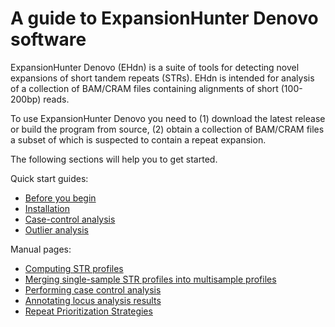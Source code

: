 # A guide to ExpansionHunter Denovo software

ExpansionHunter Denovo (EHdn) is a suite of tools for detecting novel expansions
of short tandem repeats (STRs). EHdn is intended for analysis of a collection of
BAM/CRAM files containing alignments of short (100-200bp) reads.

To use ExpansionHunter Denovo you need to (1) download the latest release or build
the program from source, (2) obtain a collection of BAM/CRAM files a subset of which
is suspected to contain a repeat expansion.

The following sections will help you to get started.

Quick start guides:

- [Before you begin](01_Before_you_begin.md)
- [Installation](02_Installation.md)
- [Case-control analysis](03_Case_control_quickstart.md)
- [Outlier analysis](04_Outlier_quickstart.md)

Manual pages:

- [Computing STR profiles](05_Computing_profiles.md)
- [Merging single-sample STR profiles into multisample profiles](06_Merging_profiles.md)
- [Performing case control analysis](07_Case_control_analysis.md)
- [Annotating locus analysis results](08_Annotation.md)
- [Repeat Prioritization Strategies](09_Repeat_prioritization_strategies.md)
